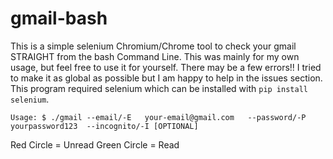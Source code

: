 # gmail-bash

This is a simple selenium Chromium/Chrome tool to check your gmail STRAIGHT from the bash Command Line.
This was mainly for my own usage, but feel free to use it for yourself. 
There may be a few errors!! I tried to make it as global as possible but I am happy to help in the issues section.
This program required selenium which can be installed with `pip install selenium`.

    Usage: $ ./gmail --email/-E   your-email@gmail.com   --password/-P   yourpassword123  --incognito/-I [OPTIONAL]

Red Circle   = Unread
Green Circle = Read
